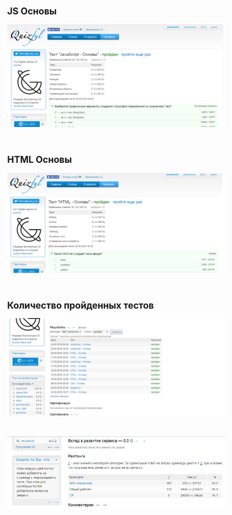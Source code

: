 <h2>JS Основы</h2>

![JS basic](JS.png)

<br/>
<h2>HTML Основы</h2>

![HTML basic](Html.png)

<br/>
<h2>Количество пройденных тестов</h2>

![All tests](alltests.png)

<br/>

![rating](rating.png)
